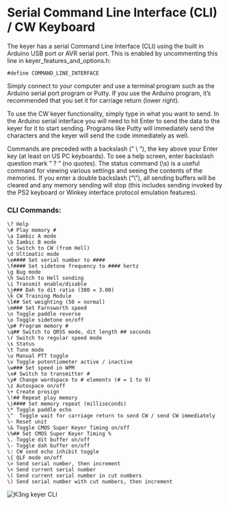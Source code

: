 # Serial Command Line Interface (CLI) / CW Keyboard

The keyer has a serial Command Line Interface (CLI) using the built in Arduino USB port or AVR serial port.  This is enabled by uncommenting this line in keyer_features_and_options.h:

    #define COMMAND_LINE_INTERFACE

Simply connect to your computer and use a terminal program such as the Arduino serial port program or Putty.  If you use the Arduino program, it’s recommended that you set it for carriage return (lower right).

To use the CW keyer functionality, simply type in what you want to send.  In the Arduino serial interface you will need to hit Enter to send the data to the keyer for it to start sending.  Programs like Putty will immediately send the characters and the keyer will send the code immediately as well.

Commands are preceded with a backslash (” \ “), the key above your Enter key (at least on US PC keyboards).  To see a help screen, enter backslash question mark ” \? ”  (no quotes).  The status command (\s) is a useful command for viewing various settings and seeing the contents of the memories.  If you enter a double backslash (“\\”), all sending buffers will be cleared and any memory sending will stop (this includes sending invoked by the PS2 keyboard or Winkey interface protocol emulation features).

### CLI Commands:

    \? Help
    \# Play memory #
    \a Iambic A mode
    \b Iambic B mode
    \c Switch to CW (from Hell)
    \d Ultimatic mode
    \e#### Set serial number to ####
    \f#### Set sidetone frequency to #### hertz
    \g Bug mode
    \h Switch to Hell sending
    \i Transmit enable/disable
    \j### Dah to dit ratio (300 = 3.00)
    \k CW Training Module
    \l## Set weighting (50 = normal)
    \m### Set Farnsworth speed
    \n Toggle paddle reverse
    \o Toggle sidetone on/off
    \p# Program memory #
    \q## Switch to QRSS mode, dit length ## seconds
    \r Switch to regular speed mode
    \s Status
    \t Tune mode
    \u Manual PTT toggle
    \v Toggle potentiometer active / inactive
    \w### Set speed in WPM
    \x# Switch to transmitter #
    \y# Change wordspace to # elements (# = 1 to 9)
    \z Autospace on/off
    \+ Create prosign
    \!## Repeat play memory
    \|#### Set memory repeat (milliseconds)
    \* Toggle paddle echo
    \^  Toggle wait for carriage return to send CW / send CW immediately
    \~ Reset unit
    \& Toggle CMOS Super Keyer Timing on/off
    \%## Set CMOS Super Keyer Timing %
    \. Toggle dit buffer on/off
    \- Toggle dah buffer on/off
    \: CW send echo inhibit toggle
    \{ QLF mode on/off
    \> Send serial number, then increment
    \< Send current serial number
    \( Send current serial number in cut numbers
    \) Send serial number with cut numbers, then increment

![K3ng keyer CLI](http://radioartisan.files.wordpress.com/2011/03/k3ng-keyer-command-line-interface.png)